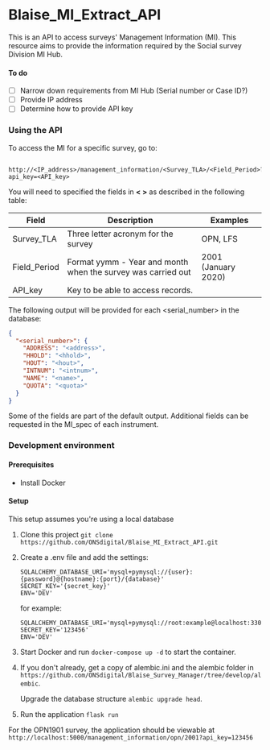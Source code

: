 # Blaise_MI_Extract_API
This is an API to access surveys' Management Information (MI). This resource aims to provide the information required by the Social survey Division MI Hub. 
#### To do
- [ ] Narrow down requirements from MI Hub (Serial number or Case ID?)
- [ ] Provide IP address
- [ ] Determine how to provide API key

### Using the API
To access the MI for a specific survey, go to: 
```
   http://<IP_address>/management_information/<Survey_TLA>/<Field_Period>?api_key=<API_key>
```
You will need to specified the fields in <b>< ></b> as described in the following table:

| Field | Description | Examples
|-------|-------------|--------
| Survey_TLA | Three letter acronym for the survey | OPN, LFS |
| Field_Period | Format yymm - Year and month when the survey was carried out| 2001 (January 2020) |
| API_key | Key to be able to access records.

The following output will be provided for each <serial_number> in the database:
```json
{
  "<serial_number>": {
    "ADDRESS": "<address>", 
    "HHOLD": "<hhold>", 
    "HOUT": "<hout>", 
    "INTNUM": "<intnum>", 
    "NAME": "<name>", 
    "QUOTA": "<quota>"
  }
}
```
Some of the fields are part of the default output. Additional fields can be requested in the MI_spec of each instrument. 

### Development environment

#### Prerequisites
- Install Docker

#### Setup
This setup assumes you're using a local database
1. Clone this project ```git clone https://github.com/ONSdigital/Blaise_MI_Extract_API.git```
 
2. Create a .env file and add the settings:
    ```.env
    SQLALCHEMY_DATABASE_URI='mysql+pymysql://{user}:{password}@{hostname}:{port}/{database}'
    SECRET_KEY='{secret_key}'  
    ENV='DEV'  
    ```
    for example: 
    ```.env
    SQLALCHEMY_DATABASE_URI='mysql+pymysql://root:example@localhost:3306/bsmdb'
    SECRET_KEY='123456'
    ENV='DEV'
    ```
3. Start Docker and run ```docker-compose up -d``` to start the container.
4. If you don't already, get a copy of alembic.ini and the alembic folder in ```https://github.com/ONSdigital/Blaise_Survey_Manager/tree/develop/alembic```. 
    
    Upgrade the database structure ```alembic upgrade head```.
5. Run the application ```flask run```

For the OPN1901 survey, the application should be viewable at ```http://localhost:5000/management_information/opn/2001?api_key=123456```
